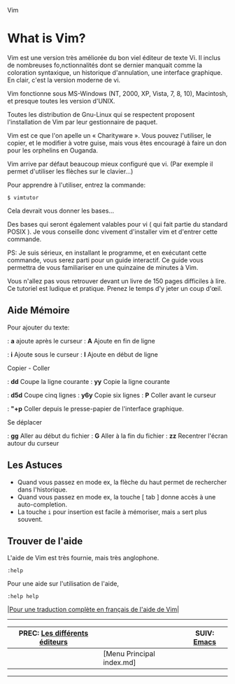 Vim


# What is Vim? 

Vim est une version très améliorée du bon viel éditeur de texte Vi. Il inclus de nombreuses fo,nctionnalités dont se dernier manquait comme la coloration syntaxique, un historique d'annulation, une interface graphique. En clair, c'est la version moderne de vi.

Vim fonctionne sous MS-Windows (NT, 2000, XP, Vista, 7, 8, 10), Macintosh, et presque toutes les version d'UNIX.

Toutes les distribution de Gnu-Linux qui se respectent proposent l'installation de Vim par leur gestionnaire de paquet.

Vim est ce que l'on apelle un « Charityware ». Vous pouvez l'utiliser, le copier, et le modifier à votre guise, mais vous êtes encouragé à faire un don pour les orphelins en Ouganda.

Vim arrive par défaut beaucoup mieux configuré que vi. (Par exemple il permet d'utiliser les flèches sur le clavier...)

Pour apprendre à l'utiliser, entrez la commande:

    $ vimtutor

Cela devrait vous donner les bases...

Des bases qui seront également valables pour vi ( qui fait partie du standard POSIX ). Je vous conseille donc vivement d'installer vim et d'entrer cette commande.

PS: Je suis sérieux, en installant le programme, et en exécutant cette commande, vous serez parti pour un guide interactif. Ce guide vous permettra de vous familiariser en une quinzaine de minutes à Vim.

Vous n'allez pas vous retrouver devant un livre de 150 pages difficiles à lire. Ce tutoriel est ludique et pratique. Prenez le temps d'y jeter un coup d'œil.

## Aide Mémoire 

Pour ajouter du texte:

: **a**
ajoute après le curseur
: **A**
Ajoute en fin de ligne

: **i**
Ajoute sous le curseur
: **I**
Ajoute en début de ligne

Copier - Coller

: **dd**
Coupe la ligne courante
: **yy**
Copie la ligne courante

: **d5d**
Coupe cinq lignes
: **y6y**
Copie six lignes
: **P**
Coller avant le curseur

: **"+p**
Coller depuis le presse-papier de l'interface graphique.

Se déplacer

: **gg**
Aller au début du fichier
: **G**
Aller à la fin du fichier
: **zz**
Recentrer l'écran autour du curseur

## Les Astuces 

 * Quand vous passez en mode ex, la flèche du haut permet de rechercher dans l'historique.
 * Quand vous passez en mode ex, la touche [ tab ] donne accès à une auto-completion.
 * La touche `i` pour insertion est facile à mémoriser, mais `a` sert plus souvent.

## Trouver de l'aide 

L'aide de Vim est très fournie, mais très anglophone.

    :help

Pour une aide sur l'utilisation de l'aide,

    :help help

|[Pour une traduction complète en français de l'aide de Vim](http://david.blanchet.free.fr/vim/doc/fr62017/help.txt.html)|

---

| PREC: [Les différents éditeurs](170_shell-tools.md) |  | SUIV: [Emacs](200_emacs.md) |
| -------------  | ----- |  ----------         |
|  | [Menu Principal index.md] |  |

---

